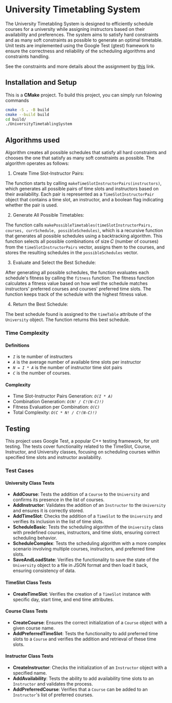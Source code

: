 # University Timetabling System
The University Timetabling System is designed to efficiently schedule courses for a university while assigning instructors based on their availability and preferences. The system aims to satisfy hard constraints and as many soft constraints as possible to generate an optimal timetable. Unit tests are implemented using the Google Test (gtest) framework to ensure the correctness and reliability of the scheduling algorithms and constraints handling.

See the constraints and more details about the assignment by [this](https://docs.google.com/document/d/1iGzcBMqbpLfBhPh7xrKGplsiqojhlKjDzB4THlBh2ho/edit?usp=sharing) link.


## Installation and Setup
This is a **CMake** project. To build this project, you can simply run folowing commands

 ```sh
cmake -S . -B build
cmake --build build
cd build/
./UniversityTimetablingSystem
```

## Algorithms used

Algorithm creates all possible schedules that satisfy all hard constraints and chooses the one that satisfy as many soft constraints as possible. The algorithm operates as follows:

1. Create Time Slot-Instructor Pairs:

The function starts by calling `makeTimeSlotInstructorPairs(instructors)`, which generates all possible pairs of time slots and instructors based on their availability.
Each pair is represented as a `TimeSlotInstructorPair` object that contains a time slot, an instructor, and a boolean flag indicating whether the pair is used.

2. Generate All Possible Timetables:

The function calls `makePossibleTimetables(timeSlotInstructorPairs, courses, currSchedule, possibleSchedules)`, which is a recursive function that generates all possible schedules using a backtracking algorithm. This function selects all possible combinations of size 𝐶 (number of courses) from the `timeSlotInstructorPairs` vector, assigns them to the courses, and stores the resulting schedules in the `possibleSchedules` vector.

3. Evaluate and Select the Best Schedule:

After generating all possible schedules, the function evaluates each schedule's fitness by calling the `fitness` function:
The fitness function calculates a fitness value based on how well the schedule matches instructors' preferred courses and courses' preferred time slots.
The function keeps track of the schedule with the highest fitness value.

4. Return the Best Schedule:

The best schedule found is assigned to the `timeTable` attribute of the `University` object.
The function returns this best schedule.

### Time Complexity

#### Definitions
 - *`I`* is te number of instructers
 - *`A`* is the average number of available time slots per instructor
 - *`N = I * A`* is the number of instructor time slot pairs
 - *`C`* is the number of courses.
 
 #### Complexity 
- Time Slot-Instructor Pairs Generation: *`O(I * A)`*
- Combination Generation: *`O(N! / C!(N-C)!)`*
- Fitness Evaluation per Combination: *`O(C)`*
- Total Complexity: *`O(C * N! / C!(N-C)!)`*
  
## Testing

This project uses Google Test, a popular C++ testing framework, for unit testing. The tests cover functionality related to the TimeSlot, Course, Instructor, and University classes, focusing on scheduling courses within specified time slots and instructor availability.

### Test Cases

#### University Class Tests

- **AddCourse**: Tests the addition of a `Course` to the `University` and confirms its presence in the list of courses.
- **AddInstructor**: Validates the addition of an `Instructor` to the `University` and ensures it is correctly stored.
- **AddTimeSlot**: Checks the addition of a `TimeSlot` to the `University` and verifies its inclusion in the list of time slots.
- **ScheduleBasic**: Tests the scheduling algorithm of the `University` class with predefined courses, instructors, and time slots, ensuring correct scheduling behavior.
- **ScheduleComplex**: Tests the scheduling algorithm with a more complex scenario involving multiple courses, instructors, and preferred time slots.
- **SaveAndLoadState**: Verifies the functionality to save the state of the `University` object to a file in JSON format and then load it back, ensuring consistency of data.

#### TimeSlot Class Tests

- **CreateTimeSlot**: Verifies the creation of a `TimeSlot` instance with specific day, start time, and end time attributes.

#### Course Class Tests

- **CreateCourse**: Ensures the correct initialization of a `Course` object with a given course name.
- **AddPreferredTimeSlot**: Tests the functionality to add preferred time slots to a `Course` and verifies the addition and retrieval of these time slots.

#### Instructor Class Tests

- **CreateInstructor**: Checks the initialization of an `Instructor` object with a specified name.
- **AddAvailability**: Tests the ability to add availability time slots to an `Instructor` and validates the process.
- **AddPreferredCourse**: Verifies that a `Course` can be added to an `Instructor`'s list of preferred courses.
